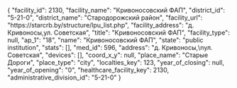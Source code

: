 {
    "facility_id": 2130,
    "facility_name": "Кривоносовский ФАП",
    "district_id": "5-21-0",
    "district_name": "Стародорожский район",
    "facility_url": "https:\/\/starcrb.by\/structure\/lpu_list.php",
    "facility_address": "д. Кривоносы,ул. Советская",
    "title": "Кривоносовский ФАП",
    "facility_type": null,
    "ap_1": "18",
    "name": "Кривоносовский ФАП",
    "state": "public institution",
    "stats": [],
    "med_id": 596,
    "address": "д. Кривоносы,\nул. Советская",
    "devices": [],
    "coord_x_y": null,
    "place_name": "Старые Дороги",
    "place_type": "city",
    "localties_key": 123,
    "year_of_closing": null,
    "year_of_opening": "0",
    "healthcare_facility_key": 2130,
    "administrative_division_id": "5-21-0"
}